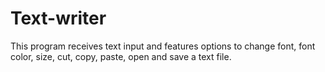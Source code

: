# Text-writer
This program receives text input and features options to change font, font color, size, cut, copy, paste, open and save a text file.
